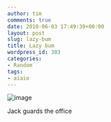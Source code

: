 ```yaml
---
author: tim
comments: true
date: 2010-06-03 17:49:39+00:00
layout: post
slug: lazy-bum
title: Lazy bum
wordpress_id: 303
categories:
- Random
tags:
- aiaio
---
```


![image](http://beta.timbroder.com/wp-content/uploads/2010/06/wpid-IMAG0048.jpg)

Jack guards the office
